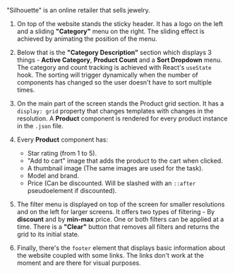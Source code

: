 "Silhouette" is an online retailer that sells jewelry.

1. On top of the website stands the sticky header. It has a logo on the left
   and a sliding **"Category"** menu on the right. The sliding effect is achieved by animating the
   position of the menu.

2. Below that is the **"Category Description"** section which displays 3 things - **Active Category**,
   **Product Count** and a **Sort Dropdown** menu. The category and count tracking is achieved with React's `useState` hook.
   The sorting will trigger dynamically when the number of components has changed so the user doesn't have to sort multiple times.

3. On the main part of the screen stands the Product grid section. It has a `display: grid` property that changes templates
   with changes in the resolution. A **Product** component is rendered for every product instance in the `.json` file.

4. Every **Product** component has:

   - Star rating (from 1 to 5).
   - "Add to cart" image that adds the product to the cart when clicked.
   - A thumbnail image (The same images are used for the task).
   - Model and brand.
   - Price (Can be discounted. Will be slashed with an `::after` pseudoelement if discounted).

5. The filter menu is displayed on top of the screen for smaller resolutions and on the left for larger screens.
   It offers two types of filtering - By **discount** and by **min-max** price. One or both filters can be applied at a time.
   There is a **"Clear"** button that removes all filters and returns the grid to its initial state.

6. Finally, there's the `footer` element that displays basic information about the website coupled with some links.
   The links don't work at the moment and are there for visual purposes.
